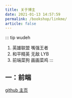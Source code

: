 ```yaml
---
title: 关于博主
date: 2021-01-13 14:57:59
permalink: /bookshop/linkme/
article: false
---
```


::: tip wudeh

1. 英雄联盟 嘴强王者<br>
2. 和平精英 无敌 LYB<br>
3. 前端菜狗 画画菜鸡
   :::

## 一：前端

[github 主页](https://wudeh.github.io/)
